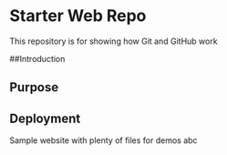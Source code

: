 # Starter Web Repo

This repository is for showing how Git and GitHub work

##Introduction

## Purpose

## Deployment
Sample website with plenty of files for demos
abc

